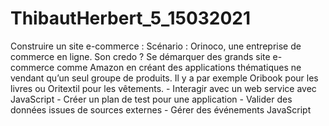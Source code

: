 # ThibautHerbert_5_15032021
Construire un site e-commerce : Scénario : Orinoco, une entreprise de commerce en ligne. Son credo ? Se démarquer des grands site e-commerce comme Amazon en créant des applications thématiques ne vendant qu’un seul groupe de produits. Il y a par exemple Oribook pour les livres ou Oritextil pour les vêtements. - Interagir avec un web service avec JavaScript - Créer un plan de test pour une application - Valider des données issues de sources externes - Gérer des événements JavaScript
